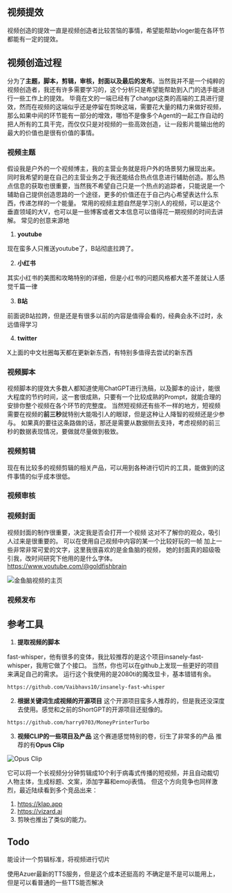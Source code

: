 ## 视频提效
视频创造的提效一直是视频创造者比较苦恼的事情，希望能帮助vloger能在各环节都能有一定的提效。
## 视频创造过程
分为了**主题，脚本，剪辑，审核，封面以及最后的发布**。当然我并不是一个纯粹的视频创造者，我还有许多需要学习的，这个分析只是希望能帮助到入门的选手能进行一些工作上的提效。
毕竟在文的一端已经有了chatgpt这类的高端的工具进行提效，然而在视频的这端似乎还是停留在剪映这端，需要花大量的精力来做好视频，那么如果中间的环节能有一部分的增效，哪怕不是像多个Agent的一起工作自动的把人所有的工具干完，而仅仅只是对视频的一些高效创造，让一段影片能输出他的最大的价值也是很有价值的事情。

### 视频主题
假设我是户外的一个视频博主，我的主营业务就是将户外的场景努力展现出来。
同时我希望的是在自己的主营业务之于我还能结合热点信息进行辅助创造。那么热点信息的获取也很重要，当然我不希望自己只是一个热点的追踪者，只能说是一个辅助自己提供创造思路的一个途径，更多的价值还在于自己内心希望表达什么东西，传递怎样的一个能量。
常用的视频主题自然是学习别人的视频，可以是这个垂直领域的大V，也可以是一些博客或者文本信息可以值得花一期视频的时间去讲解。
常见的创意来源地

1. **youtube**

现在蛮多人只推送youtube了，B站彻底拉跨了。

2. **小红书**

其实小红书的美图和攻略特别的详细，但是小红书的问题风格都大差不差就让人感觉千篇一律

3. **B站**

前面说B站拉跨，但是还是有很多以前的内容是值得会看的，经典会永不过时，永远值得学习

4. **twitter**

X上面的中文社圈每天都在更新新东西，有特别多值得去尝试的新东西

### 视频脚本
视频脚本的提效大多数人都知道使用ChatGPT进行洗稿，以及脚本的设计，能很大程度的节约时间，这一套很成熟，只要有一个比较成熟的Prompt，就能合理的安排你整个视频在各个环节的完整度。
当然短视频还有些不一样的地方，短视频需要在视频的**前三秒**就特别大能吸引人的眼球，但是这种让人降智的视频还是少参与。
如果真的要往这条路做的话，那还是需要从数据侧去支持，考虑视频的前三秒的数据表现情况，要做就尽量做到极致。
### 视频剪辑
现在有比较多的视频剪辑的相关产品，可以用到各种进行切片的工具，能做到的这件事情的似乎成本很低。
### 视频审核
### 视频封面
视频封面的制作很重要，决定我是否会打开一个视频
这对不了解你的观众，吸引人过来是很重要的。
可以在使用自己视频中内容的某一个比较好玩的一帧
加上一些非常非常可爱的文字，这里我很喜欢的是金鱼脑的视频，
她的封面真的超级吸引我，改时间研究下他用的是什么字体。
https://www.youtube.com/@goldfishbrain

![金鱼脑视频的主页](https://chandlergis.top/file/a23fe3ce2c190f8736b46.png)
### 视频发布
## 参考工具
1. **提取视频的脚本**

fast-whisper，他有很多的变体，我比较推荐的是这个项目insanely-fast-whisper，我用它做了个接口。
当然，你也可以在github上发现一些更好的项目来满足自己的需求。
运行这个我使用的是2080ti的魔改显卡，基本错错有余。
```
https://github.com/Vaibhavs10/insanely-fast-whisper
```
2. **根据关键词生成视频的开源项目**
这个开源项目蛮多人推荐的，但是我还没深度去使用。感觉和之前的ShortGPT的开源项目还挺像的。
```
https://github.com/harry0703/MoneyPrinterTurbo
```

3. **视频CLIP的一些项目及产品**
这个赛道感觉特别的卷，衍生了非常多的产品
推荐的有**Opus Clip**

![Opus Clip](https://chandlergis.top/file/ca6d737a525c9717bc7da.png)

它可以将一个长视频分分钟剪辑成10个利于病毒式传播的短视频，并且自动裁切人物主体，生成标题、文案，添加字幕和emoji表情。
但这个方向竞争也同样激烈，最近陆续看到多个竞品出来：
1. https://klap.app
2. https://vizard.ai
3. 剪映也推出了类似的能力。
## Todo

能设计一个剪辑标准，将视频进行切片

使用Azuer最新的TTS服务，但是这个成本还挺高的
不确定是不是可以能用上，但是可以看普通的一些TTS能否解决


